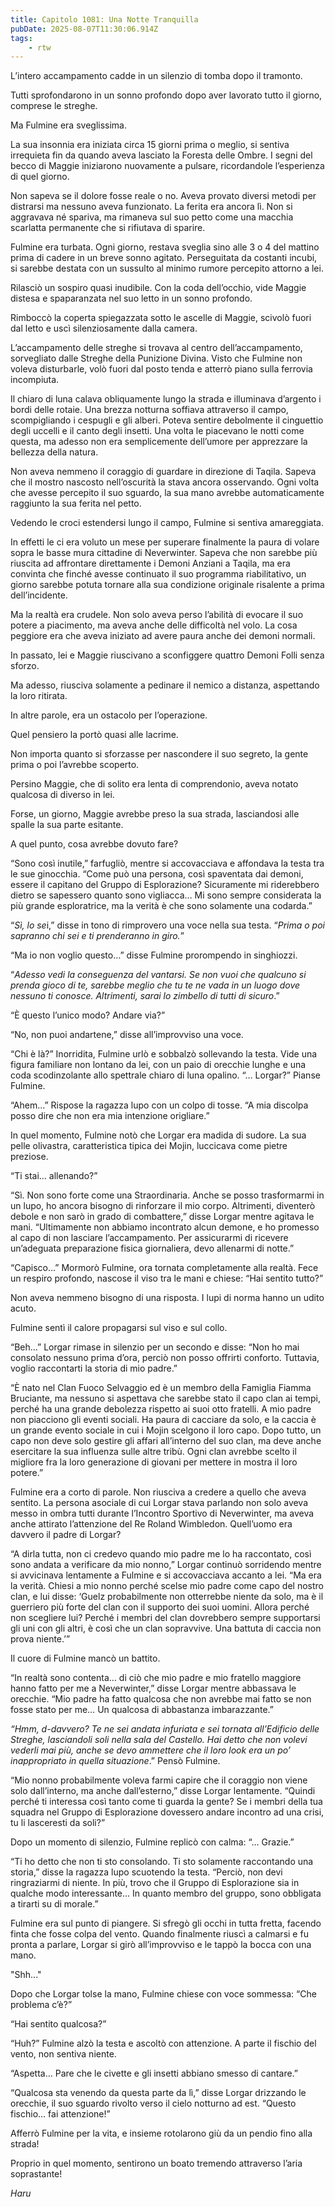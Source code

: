 ```yaml
---
title: Capitolo 1081: Una Notte Tranquilla
pubDate: 2025-08-07T11:30:06.914Z
tags:
    - rtw
---
```













L’intero accampamento cadde in un silenzio di tomba dopo il tramonto.






Tutti sprofondarono in un sonno profondo dopo aver lavorato tutto il giorno, comprese le streghe.






Ma Fulmine era sveglissima.






La sua insonnia era iniziata circa 15 giorni prima o meglio, si sentiva irrequieta fin da quando aveva lasciato la Foresta delle Ombre. I segni del becco di Maggie iniziarono nuovamente a pulsare, ricordandole l’esperienza di quel giorno.






Non sapeva se il dolore fosse reale o no. Aveva provato diversi metodi per distrarsi ma nessuno aveva funzionato. La ferita era ancora lì. Non si aggravava né spariva, ma rimaneva sul suo petto come una macchia scarlatta permanente che si rifiutava di sparire.






Fulmine era turbata. Ogni giorno, restava sveglia sino alle 3 o 4 del mattino prima di cadere in un breve sonno agitato. Perseguitata da costanti incubi, si sarebbe destata con un sussulto al minimo rumore percepito attorno a lei.






Rilasciò un sospiro quasi inudibile. Con la coda dell’occhio, vide Maggie distesa e spaparanzata nel suo letto in un sonno profondo.






Rimboccò la coperta spiegazzata sotto le ascelle di Maggie, scivolò fuori dal letto e uscì silenziosamente dalla camera.






L’accampamento delle streghe si trovava al centro dell’accampamento, sorvegliato dalle Streghe della Punizione Divina. Visto che Fulmine non voleva disturbarle, volò fuori dal posto tenda e atterrò piano sulla ferrovia incompiuta.






Il chiaro di luna calava obliquamente lungo la strada e illuminava d’argento i bordi delle rotaie. Una brezza notturna soffiava attraverso il campo, scompigliando i cespugli e gli alberi. Poteva sentire debolmente il cinguettio degli uccelli e il canto degli insetti. Una volta le piacevano le notti come questa, ma adesso non era semplicemente dell’umore per apprezzare la bellezza della natura.






Non aveva nemmeno il coraggio di guardare in direzione di Taqila. Sapeva che il mostro nascosto nell’oscurità la stava ancora osservando. Ogni volta che avesse percepito il suo sguardo, la sua mano avrebbe automaticamente raggiunto la sua ferita nel petto.






Vedendo le croci estendersi lungo il campo, Fulmine si sentiva amareggiata.






In effetti le ci era voluto un mese per superare finalmente la paura di volare sopra le basse mura cittadine di Neverwinter. Sapeva che non sarebbe più riuscita ad affrontare direttamente i Demoni Anziani a Taqila, ma era convinta che finché avesse continuato il suo programma riabilitativo, un giorno sarebbe potuta tornare alla sua condizione originale risalente a prima dell’incidente.






Ma la realtà era crudele. Non solo aveva perso l’abilità di evocare il suo potere a piacimento, ma aveva anche delle difficoltà nel volo. La cosa peggiore era che aveva iniziato ad avere paura anche dei demoni normali.






In passato, lei e Maggie riuscivano a sconfiggere quattro Demoni Folli senza sforzo.






Ma adesso, riusciva solamente a pedinare il nemico a distanza, aspettando la loro ritirata.






In altre parole, era un ostacolo per l’operazione.






Quel pensiero la portò quasi alle lacrime.






Non importa quanto si sforzasse per nascondere il suo segreto, la gente prima o poi l’avrebbe scoperto.






Persino Maggie, che di solito era lenta di comprendonio, aveva notato qualcosa di diverso in lei.






Forse, un giorno, Maggie avrebbe preso la sua strada, lasciandosi alle spalle la sua parte esitante.






A quel punto, cosa avrebbe dovuto fare?






“Sono così inutile,” farfugliò, mentre si accovacciava e affondava la testa tra le sue ginocchia. “Come può una persona, così spaventata dai demoni, essere il capitano del Gruppo di Esplorazione? Sicuramente mi riderebbero dietro se sapessero quanto sono vigliacca… Mi sono sempre considerata la più grande esploratrice, ma la verità è che sono solamente una codarda.”






“<em>Sì, lo se</em>i,” disse in tono di rimprovero una voce nella sua testa. “<em>Prima o poi sapranno chi sei e ti prenderanno in giro.</em>”






“Ma io non voglio questo…” disse Fulmine prorompendo in singhiozzi.






“<em>Adesso vedi la conseguenza del vantarsi. Se non vuoi che qualcuno si prenda gioco di te, sarebbe meglio che tu te ne vada in un luogo dove nessuno ti conosce. Altrimenti, sarai lo zimbello di tutti di sicuro</em>.”






“Ѐ questo l’unico modo? Andare via?”






“No, non puoi andartene,” disse all’improvviso una voce.






“Chi è là?” Inorridita, Fulmine urlò e sobbalzò sollevando la testa. Vide una figura familiare non lontano da lei, con un paio di orecchie lunghe e una coda scodinzolante allo spettrale chiaro di luna opalino. “… Lorgar?” Pianse Fulmine.






“Ahem…” Rispose la ragazza lupo con un colpo di tosse. “A mia discolpa posso dire che non era mia intenzione origliare.”






In quel momento, Fulmine notò che Lorgar era madida di sudore. La sua pelle olivastra, caratteristica tipica dei Mojin, luccicava come pietre preziose.






“Ti stai… allenando?”






“Sì. Non sono forte come una Straordinaria. Anche se posso trasformarmi in un lupo, ho ancora bisogno di rinforzare il mio corpo. Altrimenti, diventerò debole e non sarò in grado di combattere,” disse Lorgar mentre agitava le mani. “Ultimamente non abbiamo incontrato alcun demone, e ho promesso al capo di non lasciare l’accampamento. Per assicurarmi di ricevere un’adeguata preparazione fisica giornaliera, devo allenarmi di notte.”






“Capisco…” Mormorò Fulmine, ora tornata completamente alla realtà. Fece un respiro profondo, nascose il viso tra le mani e chiese: “Hai sentito tutto?”






Non aveva nemmeno bisogno di una risposta. I lupi di norma hanno un udito acuto.






Fulmine sentì il calore propagarsi sul viso e sul collo.






“Beh…” Lorgar rimase in silenzio per un secondo e disse: “Non ho mai consolato nessuno prima d’ora, perciò non posso offrirti conforto. Tuttavia, voglio raccontarti la storia di mio padre.”






“Ѐ nato nel Clan Fuoco Selvaggio ed è un membro della Famiglia Fiamma Bruciante, ma nessuno si aspettava che sarebbe stato il capo clan ai tempi, perché ha una grande debolezza rispetto ai suoi otto fratelli. A mio padre non piacciono gli eventi sociali. Ha paura di cacciare da solo, e la caccia è un grande evento sociale in cui i Mojin scelgono il loro capo. Dopo tutto, un capo non deve solo gestire gli affari all’interno del suo clan, ma deve anche esercitare la sua influenza sulle altre tribù. Ogni clan avrebbe scelto il migliore fra la loro generazione di giovani per mettere in mostra il loro potere.”






Fulmine era a corto di parole. Non riusciva a credere a quello che aveva sentito. La persona asociale di cui Lorgar stava parlando non solo aveva messo in ombra tutti durante l’Incontro Sportivo di Neverwinter, ma aveva anche attirato l’attenzione del Re Roland Wimbledon. Quell’uomo era davvero il padre di Lorgar?






“A dirla tutta, non ci credevo quando mio padre me lo ha raccontato, così sono andata a verificare da mio nonno,” Lorgar continuò sorridendo mentre si avvicinava lentamente a Fulmine e si accovacciava accanto a lei. “Ma era la verità. Chiesi a mio nonno perché scelse mio padre come capo del nostro clan, e lui disse: ‘Guelz probabilmente non otterrebbe niente da solo, ma è il guerriero più forte del clan con il supporto dei suoi uomini. Allora perché non scegliere lui? Perché i membri del clan dovrebbero sempre supportarsi gli uni con gli altri, è così che un clan sopravvive. Una battuta di caccia non prova niente.’”






Il cuore di Fulmine mancò un battito.






“In realtà sono contenta… di ciò che mio padre e mio fratello maggiore hanno fatto per me a Neverwinter,” disse Lorgar mentre abbassava le orecchie. “Mio padre ha fatto qualcosa che non avrebbe mai fatto se non fosse stato per me… Un qualcosa di abbastanza imbarazzante.”






<em>“Hmm, d-davvero? Te ne sei andata infuriata e sei tornata all’Edificio delle Streghe, lasciandoli soli nella sala del Castello. Hai detto che non volevi vederli mai più, anche se devo ammettere che il loro look era un po’ inappropriato in quella situazione</em>.” Pensò Fulmine.






“Mio nonno probabilmente voleva farmi capire che il coraggio non viene solo dall’interno, ma anche dall’esterno,” disse Lorgar lentamente. “Quindi perché ti interessa così tanto come ti guarda la gente? Se i membri della tua squadra nel Gruppo di Esplorazione dovessero andare incontro ad una crisi, tu li lasceresti da soli?”






Dopo un momento di silenzio, Fulmine replicò con calma: “… Grazie.”






“Ti ho detto che non ti sto consolando. Ti sto solamente raccontando una storia,” disse la ragazza lupo scuotendo la testa. “Perciò, non devi ringraziarmi di niente. In più, trovo che il Gruppo di Esplorazione sia in qualche modo interessante… In quanto membro del gruppo, sono obbligata a tirarti su di morale.”






Fulmine era sul punto di piangere. Si sfregò gli occhi in tutta fretta, facendo finta che fosse colpa del vento. Quando finalmente riuscì a calmarsi e fu pronta a parlare, Lorgar si girò all’improvviso e le tappò la bocca con una mano.






"Shh..."






Dopo che Lorgar tolse la mano, Fulmine chiese con voce sommessa: “Che problema c’è?”






“Hai sentito qualcosa?”






“Huh?” Fulmine alzò la testa e ascoltò con attenzione. A parte il fischio del vento, non sentiva niente.






“Aspetta… Pare che le civette e gli insetti abbiano smesso di cantare.”






“Qualcosa sta venendo da questa parte da lì,” disse Lorgar drizzando le orecchie, il suo sguardo rivolto verso il cielo notturno ad est. “Questo fischio… fai attenzione!”






Afferrò Fulmine per la vita, e insieme rotolarono giù da un pendio fino alla strada!






Proprio in quel momento, sentirono un boato tremendo attraverso l’aria soprastante!






<em>Haru</em>


                                


                                



